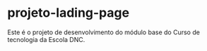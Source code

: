 # projeto-lading-page
Este é o projeto de desenvolvimento do módulo base do Curso de tecnologia da Escola DNC.
